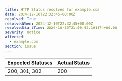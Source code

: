 ```yaml
---
title: HTTP Status resolved for example.com
date: 2024-12-10T22:32:45+00:00Z
resolved: True
resolvedWhen: 2024-12-10T22:32:45+00:00Z
resolvedStartTime: 2024-10-25T21:09:43.191474+00:00
severity: notice
affected:
  - example.com
section: issue
---
```


| Expected Statuses | Actual Status  |
|-------------------|----------------|
| 200, 301, 302 | 200 |
